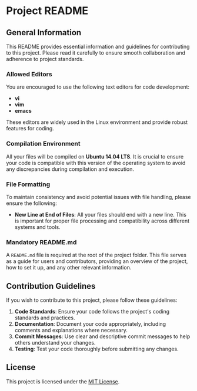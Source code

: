 # Project README

## General Information

This README provides essential information and guidelines for contributing to this project. Please read it carefully to ensure smooth collaboration and adherence to project standards.

### Allowed Editors

You are encouraged to use the following text editors for code development:

- **vi**
- **vim**
- **emacs**

These editors are widely used in the Linux environment and provide robust features for coding.

### Compilation Environment

All your files will be compiled on **Ubuntu 14.04 LTS**. It is crucial to ensure your code is compatible with this version of the operating system to avoid any discrepancies during compilation and execution.

### File Formatting

To maintain consistency and avoid potential issues with file handling, please ensure the following:

- **New Line at End of Files**: All your files should end with a new line. This is important for proper file processing and compatibility across different systems and tools.

### Mandatory README.md

A `README.md` file is required at the root of the project folder. This file serves as a guide for users and contributors, providing an overview of the project, how to set it up, and any other relevant information.

## Contribution Guidelines

If you wish to contribute to this project, please follow these guidelines:

1. **Code Standards**: Ensure your code follows the project's coding standards and practices.
2. **Documentation**: Document your code appropriately, including comments and explanations where necessary.
3. **Commit Messages**: Use clear and descriptive commit messages to help others understand your changes.
4. **Testing**: Test your code thoroughly before submitting any changes.

## License

This project is licensed under the [MIT License](LICENSE).
